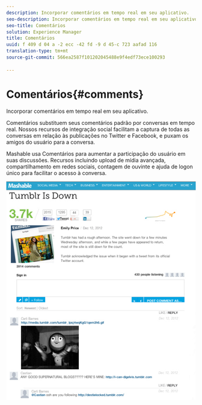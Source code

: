 ```yaml
---
description: Incorporar comentários em tempo real em seu aplicativo.
seo-description: Incorporar comentários em tempo real em seu aplicativo.
seo-title: Comentários
solution: Experience Manager
title: Comentários
uuid: f 409 d 04 a -2 ecc -42 fd -9 d 45-c 723 aafad 116
translation-type: tm+mt
source-git-commit: 566ea2587f101202045488e9f4edf73ece100293

---
```



# Comentários{#comments}

Incorporar comentários em tempo real em seu aplicativo.

Comentários substituem seus comentários padrão por conversas em tempo real. Nossos recursos de integração social facilitam a captura de todas as conversas em relação às publicações no Twitter e Facebook, e puxam os amigos do usuário para a conversa.

Mashable usa Comentários para aumentar a participação do usuário em suas discussões. Recursos incluindo upload de mídia avançada, compartilhamento em redes sociais, contagem de ouvinte e ajuda de logon único para facilitar o acesso à conversa.

![](assets/CommentsMashable.png)

<!-- 

c_comments_app.dita

 -->

